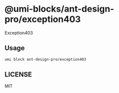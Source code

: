 # @umi-blocks/ant-design-pro/exception403

Exception403

## Usage

```sh
umi block ant-design-pro/exception403
```

## LICENSE

MIT
